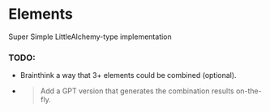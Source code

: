 # Elements
Super Simple LittleAlchemy-type implementation

### TODO:
- Brainthink a way that 3+ elements could be combined (optional).
- >Add a GPT version that generates the combination results on-the-fly.